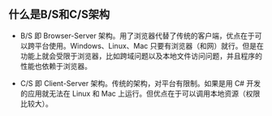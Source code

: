 ## 什么是B/S和C/S架构

* B/S 即 Browser-Server 架构。用了浏览器代替了传统的客户端，优点在于可以跨平台使用。Windows、Linux、Mac 只要有浏览器（和网）就行。但是在功能上就会受限于浏览器，比如跨域问题以及本地文件访问问题，并且程序的性能也依赖于浏览器。

* C/S 即 Client-Server 架构。传统的架构，对平台有限制。如果是用 C# 开发的应用就无法在 Linux 和 Mac 上运行。但优点在于可以调用本地资源（权限比较大）。